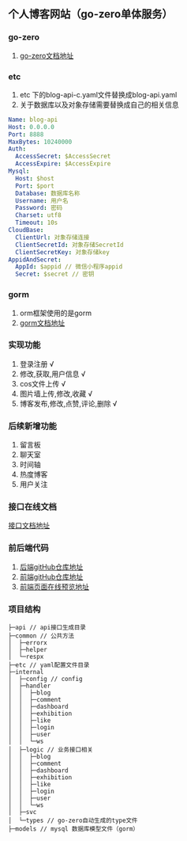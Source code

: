 ## 个人博客网站（go-zero单体服务）

### go-zero
1. [go-zero文档地址](https://go-zero.dev/cn/)

### etc
1. etc 下的blog-api-c.yaml文件替换成blog-api.yaml
2. 关于数据库以及对象存储需要替换成自己的相关信息
```yaml
Name: blog-api
Host: 0.0.0.0
Port: 8888
MaxBytes: 10240000
Auth:
  AccessSecret: $AccessSecret
  AccessExpire: $AccessExpire
Mysql:
  Host: $host
  Port: $port
  Database: 数据库名称
  Username: 用户名
  Password: 密码
  Charset: utf8
  Timeout: 10s
CloudBase:
  ClientUrl: 对象存储连接
  ClientSecretId: 对象存储SecretId
  ClientSecretKey: 对象存储key
AppidAndSecret:
  AppId: $appid // 微信小程序appid
  Secret: $secret // 密钥
```
### gorm 
1. orm框架使用的是gorm
2. [gorm文档地址](https://learnku.com/docs/gorm/v2)

### 实现功能
1. 登录注册 √
2. 修改,获取,用户信息 √
3. cos文件上传 √
4. 图片墙上传,修改,收藏 √
5. 博客发布,修改,点赞,评论,删除 √

### 后续新增功能
1. 留言板
2. 聊天室
3. 时间轴
4. 热度博客
5. 用户关注
### 接口在线文档
[接口文档地址](https://console-docs.apipost.cn/preview/03ccd55c68247833/3eb25d53d437d3ea)
### 前后端代码
1. [后端gitHub仓库地址](https://github.com/boyyang-love/boyyang_blog_backend)
2. [前端gitHub仓库地址](https://github.com/boyyang-love/boyyang_blog)
3. [前端页面在线预览地址](https://prod-2g5hif5wbec83baa-1301921121.tcloudbaseapp.com)

### 项目结构
```.
├─api // api接口生成目录
├─common // 公共方法
│  ├─errorx
│  ├─helper
│  └─respx
├─etc // yaml配置文件目录
├─internal
│  ├─config // config
│  ├─handler
│  │  ├─blog
│  │  ├─comment
│  │  ├─dashboard
│  │  ├─exhibition
│  │  ├─like
│  │  ├─login
│  │  ├─user
│  │  └─ws
│  ├─logic // 业务接口相关
│  │  ├─blog
│  │  ├─comment
│  │  ├─dashboard
│  │  ├─exhibition
│  │  ├─like
│  │  ├─login
│  │  ├─user
│  │  └─ws
│  ├─svc
│  └─types // go-zero自动生成的type文件
├─models // mysql 数据库模型文件（gorm）

```
